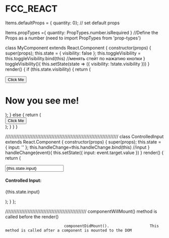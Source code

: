 # FCC_REACT


Items.defaultProps = { quantity: 0};          // set default props

Items.propTypes ={ quantity: PropTypes.number.isRequired }            //Define the Props as a number (need to import PropTypes from 'prop-types')


class MyComponent extends React.Component {
  constructor(props) {
    super(props);
    this.state = {
      visibility: false
    };
this.toggleVisibility = this.toggleVisibility.bind(this)              //менять стейт по нажатию кнопки
  }
toggleVisibility(){
  this.setState(state => ({
visibility: !state.visibility
  })) 
}
  render() {
    if (this.state.visibility) {
      return (
        <div>
          <button onClick={this.toggleVisibility}>Click Me</button>
          <h1>Now you see me!</h1>
        </div>
      );
    } else {
      return (
        <div>
          <button onClick={this.toggleVisibility}>Click Me</button>
        </div>
      );
    }
  }
}

///////////////////////////////////////////////////////////////////////
class ControlledInput extends React.Component {
  constructor(props) {
    super(props);
    this.state = {
      input: ''
    };
this.handleChange=this.handleChange.bind(this)              //input
  }
handleChange(event){
  this.setState({
    input: event.target.value
  })
}
  render() {
    return (
      <div>
<input value ={this.state.input} onChange = {this.handleChange} />
        <h4>Controlled Input:</h4>
        <p>{this.state.input}</p>
      </div>
    );
  }
};

///////////////////////////////////////////////////
                              componentWillMount()                    method is called before the render()
                              
                              componentDidMount().                  This method is called after a component is mounted to the DOM
                              
                              
                              
